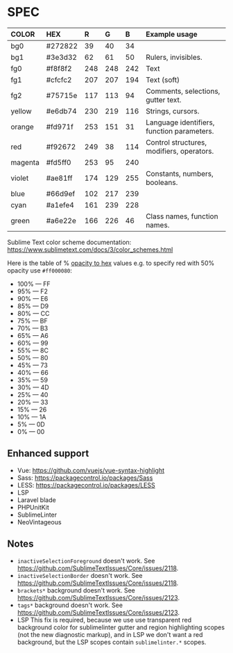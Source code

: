 # SPEC

COLOR     | HEX     | R   | G   | B   | Example usage
:---------|:--------|:----|:----|:----|:-------------
bg0       | #272822 |  39 |  40 |  34 |
bg1       | #3e3d32 |  62 |  61 |  50 | Rulers, invisibles.
fg0       | #f8f8f2 | 248 | 248 | 242 | Text
fg1       | #cfcfc2 | 207 | 207 | 194 | Text (soft)
fg2       | #75715e | 117 | 113 |  94 | Comments, selections, gutter text.
yellow    | #e6db74 | 230 | 219 | 116 | Strings, cursors.
orange    | #fd971f | 253 | 151 |  31 | Language identifiers, function parameters.
red       | #f92672 | 249 |  38 | 114 | Control structures, modifiers, operators.
magenta   | #fd5ff0 | 253 |  95 | 240 |
violet    | #ae81ff | 174 | 129 | 255 | Constants, numbers, booleans.
blue      | #66d9ef | 102 | 217 | 239 |
cyan      | #a1efe4 | 161 | 239 | 228 |
green     | #a6e22e | 166 | 226 |  46 | Class names, function names.

Sublime Text color scheme documentation: https://www.sublimetext.com/docs/3/color_schemes.html

Here is the table of % [opacity to hex](https://stackoverflow.com/a/28481374) values e.g. to specify red with 50% opacity use `#ff000080`:

- 100% — FF
-  95% — F2
-  90% — E6
-  85% — D9
-  80% — CC
-  75% — BF
-  70% — B3
-  65% — A6
-  60% — 99
-  55% — 8C
-  50% — 80
-  45% — 73
-  40% — 66
-  35% — 59
-  30% — 4D
-  25% — 40
-  20% — 33
-  15% — 26
-  10% — 1A
-   5% — 0D
-   0% — 00

## Enhanced support

- Vue: https://github.com/vuejs/vue-syntax-highlight
- Sass: https://packagecontrol.io/packages/Sass
- LESS: https://packagecontrol.io/packages/LESS
- LSP
- Laravel blade
- PHPUnitKit
- SublimeLinter
- NeoVintageous

## Notes

- `inactiveSelectionForeground` doesn't work. See https://github.com/SublimeTextIssues/Core/issues/2118.
- `inactiveSelectionBorder` doesn't work. See https://github.com/SublimeTextIssues/Core/issues/2118.
- `brackets*` background doesn't work. See https://github.com/SublimeTextIssues/Core/issues/2123.
- `tags*` background doesn't work. See https://github.com/SublimeTextIssues/Core/issues/2123.
- LSP This fix is required, because we use use transparent red background color for sublimelinter gutter and region highlighting scopes (not the new diagnostic markup), and in LSP we don't want a red background, but the LSP scopes contain `sublimelinter.*` scopes.
